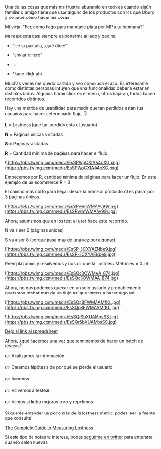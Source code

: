 Una de las cosas que más me frustra laburando en tech es cuando algún familiar o amigo tiene que usar alguno de los productos con los que laburo y no sabe cómo hacer las cosas.

Mi vieja: "Fer, como hago para mandarle plata por MP a tu hermana?"

Mi respuesta casi siempre es ponerme al lado y decirle:

-   "lee la pantalla, ¿qué dice?"
    
-   "enviar dinero"
    
-   ...
    
-   \*hace click ahi
    

Muchas veces me quedo callado y veo como usa el app. Es interesante como distintas personas intuyen que una funcionalidad debería estar en distintos lados. Algunos harán click en el menu, otros bajaran, todos hacen recorridos distintos.

Hay una métrica de usabilidad para medir que tan perdidos están tus usuarios para hacer determinado flujo. 👇

**L** = Lostness (que tan perdido esta el usuario)

**N** = Paginas unicas visitadas

**S** = Paginas visitadas

**R** = Cantidad minima de paginas para hacer el flujo

![https://pbs.twimg.com/media/EsSPWpCXIAA4oXG.png](https://pbs.twimg.com/media/EsSPWpCXIAA4oXG.png)

Empecemos por R, cantidad mínima de páginas para hacer un flujo. En este ejemplo de un ecommerce R = 3

El camino más corto para llegar desde la home al producto c1 es pasar por 3 páginas únicas.

![https://pbs.twimg.com/media/EsSPwimWMAAv99r.jpg](https://pbs.twimg.com/media/EsSPwimWMAAv99r.jpg)

Ahora, asumamos que en los test el user hace este recorrido.

N va a ser 6 (páginas unicas)

S va a ser 8 (porque pasa mas de una vez por algunas)

![https://pbs.twimg.com/media/EsSP-3CXYAENbe9.jpg](https://pbs.twimg.com/media/EsSP-3CXYAENbe9.jpg)

Reemplazamos y resolvemos y nos da que la Lostness Metric es = 0.56

![https://pbs.twimg.com/media/EsSQc3OWMAA_874.jpg](https://pbs.twimg.com/media/EsSQc3OWMAA_874.jpg)

Ahora, no nos podemos quedar en un solo usuario y probablemente queramos probar más de un flujo así que vamos a hacer algo así:

![https://pbs.twimg.com/media/EsSQp8FWMAAMfKL.jpg](https://pbs.twimg.com/media/EsSQp8FWMAAMfKL.jpg)

![https://pbs.twimg.com/media/EsSQrSbXUAMbsSS.jpg](https://pbs.twimg.com/media/EsSQrSbXUAMbsSS.jpg)

[Dejo el link al spreadsheet](https://www.notion.so/Lostness-Metric-89e73efa28084b64bcc852afe50a3c5a)

Ahora, ¿qué hacemos una vez que terminamos de hacer un batch de testeos?

👉 Analizamos la información

👉 Creamos hipótesis de por qué se pierde el usuario

👉 Iteramos

👉 Volvemos a testear

👉 Vemos si hubo mejoras o no y repetimos

Si querés entender un poco más de la lostness metric, podes leer la fuente que consulté

[The Complete Guide to Measuring Lostness](https://artplusmarketing.com/the-complete-guide-to-measuring-lostness-c890cc71fe05)

Si este tipo de notas te interesa, podes [seguirme en twitter](https://twitter.com/ferminrp) para enterarte cuando salen nuevas